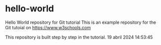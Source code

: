 # hello-world
Hello World repository for Git tutorial
This is an example repository for the Git tutoial on https://www.w3schools.com

This repository is built step by step in the tutorial.
19 abril 2024 14:53:45
